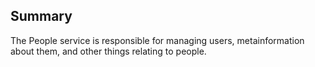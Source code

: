 ## Summary

The People service is responsible for managing users, metainformation about them, and other things relating to people.
